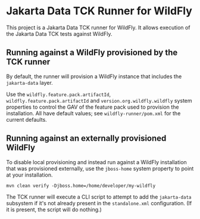 # Jakarta Data TCK Runner for WildFly

This project is a Jakarta Data TCK runner for WildFly. It allows execution of
the Jakarta Data TCK tests against WildFly.

## Running against a WildFly provisioned by the TCK runner

By default, the runner will provision a WildFly instance that includes the `jakarta-data` layer.

Use the `wildfly.feature.pack.artifactId`, `wildfly.feature.pack.artifactId` and `version.org.wildfly.wildfly` system properties to control the GAV of the feature pack used to provision the installation. All have default values; see `wildfly-runner/pom.xml` for the current defaults. 

## Running against an externally provisioned WildFly

To disable local provisioning and instead run against a WildFly installation that was provisioned externally, use the `jboss-home` system property to point at your installation.

`mvn clean verify -Djboss.home=/home/developer/my-wildfly`

The TCK runner will execute a CLI script to attempt to add the `jakarta-data` subsystem if it's not already present in the `standalone.xml` configuration. (If it is present, the script will do nothing.) 